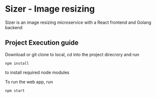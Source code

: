 # Sizer - Image resizing 

Sizer is an image resizing microservice with a React frontend and Golang backend

## Project Execution guide
Download or git clone to local, cd into the project direcrory and run
```
npm install
```
to install required node modules

To run the web app, run
```
npm start
```

